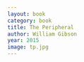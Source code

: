 ```yaml
---
layout: book
category: book
title: The Peripheral
author: William Gibson
year: 2015
image: tp.jpg
---
```

